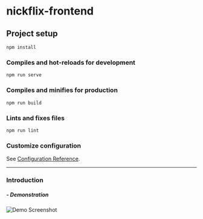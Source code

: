 # nickflix-frontend

## Project setup
```
npm install
```

### Compiles and hot-reloads for development
```
npm run serve
```

### Compiles and minifies for production
```
npm run build
```

### Lints and fixes files
```
npm run lint
```

### Customize configuration
See [Configuration Reference](https://cli.vuejs.org/config/).

---

### Introduction

##### - Demonstration

![Demo Screenshot](https://github.com/nicolaslima321/NickFlix/blob/master/nickflix-frontend/public/home-beta-screenshot.png?raw=true "Home Screenshot")

